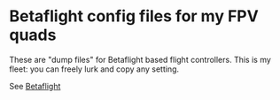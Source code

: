 # Betaflight config files for my FPV quads

These are "dump files" for Betaflight based flight controllers. This is my fleet: you can freely lurk and copy any setting.

See [Betaflight](https://github.com/betaflight/betaflight)
